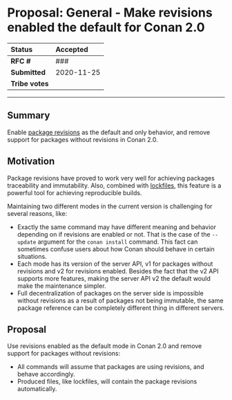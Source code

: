 
# Proposal: General - Make revisions enabled the default for Conan 2.0

| **Status**        | **Accepted**                                      |
|:------------------|:--------------------------------------------------|
| **RFC #**         | ###                                               |
| **Submitted**     | 2020-11-25                                        |
| **Tribe votes**   |                                                   |

---

## Summary
Enable [package revisions](https://docs.conan.io/en/latest/versioning/revisions.html) as the default
and only behavior, and remove support for packages without revisions in Conan 2.0.

## Motivation
Package revisions have proved to work very well for achieving packages traceability and immutability.
Also, combined with [lockfiles](https://docs.conan.io/en/latest/versioning/lockfiles.html), this
feature is a powerful tool for achieving reproducible builds.

Maintaining two different modes in the current version is challenging for several reasons, like:
- Exactly the same command  may have different meaning and behavior depending on if revisions are
  enabled or not. That is the case of the `--update` argument for the `conan install` command. This
  fact can sometimes confuse users about how Conan should behave in certain situations.
- Each mode has its version of the server API, v1 for packages without revisions and v2 for revisions
  enabled. Besides the fact that the v2 API supports more features, making the server API v2 the
  default would make the maintenance simpler.
- Full decentralization of packages on the server side is impossible without revisions as a result of
  packages not being immutable, the same package reference can be completely different thing in
  different servers.

## Proposal
Use revisions enabled as the default mode in Conan 2.0 and remove support for packages without
revisions:
- All commands will assume that packages are using revisions, and behave accordingly.
- Produced files, like lockfiles, will contain the package revisions automatically.
